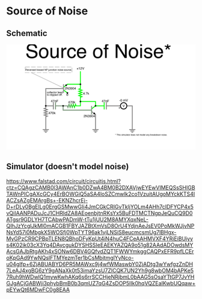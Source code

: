 # Source of Noise

## Schematic

<img src="noise.png"></img>

## Simulator (doesn't model noise)

https://www.falstad.com/circuit/circuitjs.html?ctz=CQAgzCAMB0l3AWAnC1b0DZwA4BM0B2DXAVjwEYEwVIMEQSsSHIGBTAWnPICgAXcGCy4ErBOWGiQ5aSA4loSZCmwlk2co1VzuitAUgoMYckKTS4IACZsAZgEMArgBs+-EKNZhcrEj-D+rDLy0BgElLg0ErgGSMwwGIi4JmCGkCRIGvTkljYOLm4AHh7cIDFYCP4x5vQiIAANPADuJcJ1CHRldZA8AEoenbjtnRKsYx5BuFDTMCTNgpJeQuCQ9D0ATgsr9GDLYH7TCAbwPADmW-tTu1jUU2M8AMYXqxNeL-QIhJzYcglJkMl0mACGB1FBYJAZBtXmVsD8OrU4YdjnAeJsEV0PoMkWJjvNPNsYd57i0MbgkX5WOSfj0WpTYT96ak1vjLNSiS8eucmcsmUg7lBHgx-MyGPzCR9CPBpTLEN8QBhoDFyKpUt4iN4huC4FCeAAHMVXF4YRiEiBUiyys4K02ik03cX3Yq4DAycgukDYSHSSIeEAEKYAZQA9o51g82AAdADOwdsMYAcsGAJbRtgAKh4xSONw6DBV4GQfvdZQT1FWWYmkggCAQPxEFR9pfLCEroKpGAd9YwNQsIFTMYezmTer1bCsMbjtmglYyNco-u04gIfp+6ZjABUABYD6PR5MAWxc9j4wfWMaswbY0ZjADtg3wYwfgzZnDH7LeAJ4xgBG6zY9gANaXk0t53imaYzsU7ZlCQK7UN2Yh9g8wbOM4bAPKe57Ruh9hWDwlQ1mywKwhAKq6s6rrSCCHjeNRjbmL0bAAG5sOsaYTtGP7JvYHGJgACjGABWji3phybBmB0b3qmUZ7qG4ZsDOP5lIk0hqVQZEaIKwbUQqaw+pEYwQt6MDwFC0g8EAA
